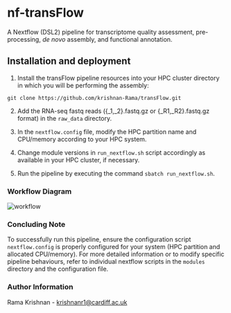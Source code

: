 # nf-transFlow
A Nextflow (DSL2) pipeline for transcriptome quality assessment, pre-processing, _de novo_ assembly, and functional annotation.

## Installation and deployment

1. Install the transFlow pipeline resources into your HPC cluster directory in which you will be performing the assembly:  

```
git clone https://github.com/krishnan-Rama/transFlow.git
```

2. Add the RNA-seq fastq reads ({_1,_2}.fastq.gz or {_R1,_R2}.fastq.gz format) in the `raw_data` directory.  

3. In the `nextflow.config` file, modify the HPC partition name and CPU/memory according to your HPC system.

4. Change module versions in `run_nextflow.sh` script accordingly as available in your HPC cluster, if necessary. 

5. Run the pipeline by executing the command `sbatch run_nextflow.sh`.  


### Workflow Diagram
![workflow](https://github.com/krishnan-Rama/transpipeline_containerised/assets/104147619/892ae381-69b3-45e8-a485-ccd50cf1794a)


### Concluding Note

To successfully run this pipeline, ensure the configuration script `nextflow.config` is properly configured for your system (HPC partition and allocated CPU/memory). For more detailed information or to modify specific pipeline behaviours, refer to individual nextflow scripts in the `modules` directory and the configuration file.

### Author Information

Rama Krishnan - krishnanr1@cardiff.ac.uk
